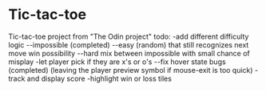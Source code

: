 # Tic-tac-toe
Tic-tac-toe project from "The Odin project"
todo:
-add different difficulty logic 
    --impossible (completed)
    --easy (random) that still recognizes next move win possibility
    --hard mix between impossible with small chance of misplay
-let player pick if they are x's or o's
--fix hover state bugs (completed)
    (leaving the player preview symbol if mouse-exit is too quick)
-track and display score
-highlight win or loss tiles 


